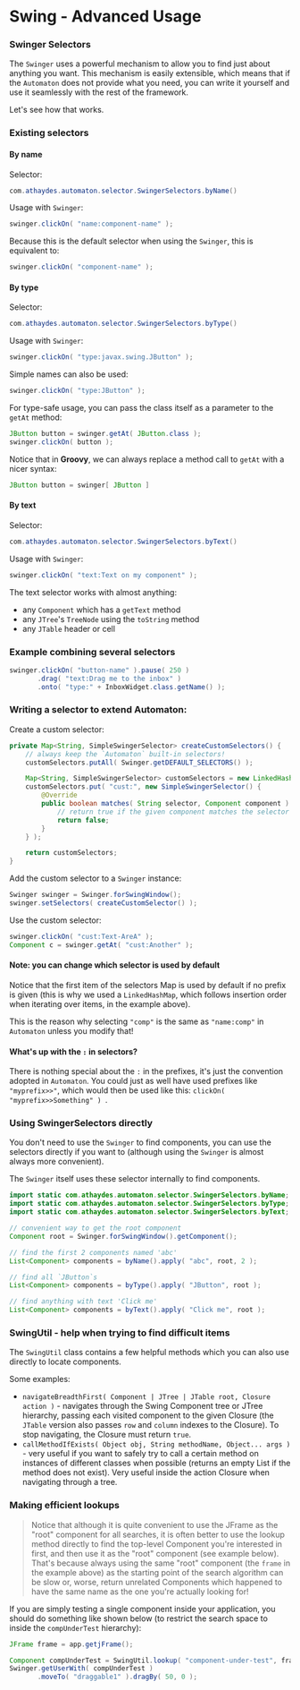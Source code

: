 # Swing - Advanced Usage


### Swinger Selectors

The `Swinger` uses a powerful mechanism to allow you to find just about anything you want.
This mechanism is easily extensible, which means that if the `Automaton` does not provide what you need, you can write it yourself and use it seamlessly with the rest of the framework.

Let's see how that works.

### Existing selectors

#### By name

Selector:
```java
com.athaydes.automaton.selector.SwingerSelectors.byName()
```
Usage with `Swinger`:
```java
swinger.clickOn( "name:component-name" );
```
Because this is the default selector when using the `Swinger`, this is equivalent to:
```java
swinger.clickOn( "component-name" );
```

#### By type

Selector:
```java
com.athaydes.automaton.selector.SwingerSelectors.byType()
```
Usage with `Swinger`:
```java
swinger.clickOn( "type:javax.swing.JButton" );
```
Simple names can also be used:
```java
swinger.clickOn( "type:JButton" );
```
For type-safe usage, you can pass the class itself as a parameter to the `getAt` method:
```java
JButton button = swinger.getAt( JButton.class );
swinger.clickOn( button );
```
Notice that in **Groovy**, we can always replace a method call to `getAt` with a nicer syntax:
```groovy
JButton button = swinger[ JButton ]
```

#### By text

Selector:
```java
com.athaydes.automaton.selector.SwingerSelectors.byText()
```
Usage with `Swinger`:
```java
swinger.clickOn( "text:Text on my component" );
```

The text selector works with almost anything:

* any `Component` which has a `getText` method
* any `JTree`'s `TreeNode` using the `toString` method
* any `JTable` header or cell


### Example combining several selectors

```java
swinger.clickOn( "button-name" ).pause( 250 )
       .drag( "text:Drag me to the inbox" )
       .onto( "type:" + InboxWidget.class.getName() );
```

### Writing a selector to extend Automaton:

Create a custom selector:

```java
private Map<String, SimpleSwingerSelector> createCustomSelectors() {
    // always keep the `Automaton` built-in selectors!
    customSelectors.putAll( Swinger.getDEFAULT_SELECTORS() );

    Map<String, SimpleSwingerSelector> customSelectors = new LinkedHashMap<>();
    customSelectors.put( "cust:", new SimpleSwingerSelector() {
        @Override
        public boolean matches( String selector, Component component ) {
            // return true if the given component matches the selector
            return false;
        }
    } );

    return customSelectors;
}
```

Add the custom selector to a `Swinger` instance:

```java
Swinger swinger = Swinger.forSwingWindow();
swinger.setSelectors( createCustomSelector() );
```

Use the custom selector:
```java
swinger.clickOn( "cust:Text-AreA" );
Component c = swinger.getAt( "cust:Another" );
```

#### Note: you can change which selector is used by default

Notice that the first item of the selectors Map is used by default if no prefix is given (this is why we used a `LinkedHashMap`, which follows insertion order when iterating over items, in the example above).

This is the reason why selecting `"comp"` is the same as `"name:comp"` in `Automaton` unless you modify that!

#### What's up with the `:` in selectors?

There is nothing special about the `:` in the prefixes, it's just the convention adopted in `Automaton`. You could just as well have used prefixes like `"myprefix>>"`, which would then be used like this: `clickOn( "myprefix>>Something" ) `.

### Using SwingerSelectors directly

You don't need to use the `Swinger` to find components, you can use the selectors directly if you want to (although using the `Swinger` is almost always more convenient).

The `Swinger` itself uses these selector internally to find components.

```java
import static com.athaydes.automaton.selector.SwingerSelectors.byName;
import static com.athaydes.automaton.selector.SwingerSelectors.byType;
import static com.athaydes.automaton.selector.SwingerSelectors.byText;

// convenient way to get the root component
Component root = Swinger.forSwingWindow().getComponent();

// find the first 2 components named 'abc'
List<Component> components = byName().apply( "abc", root, 2 );

// find all `JButton`s
List<Component> components = byType().apply( "JButton", root );

// find anything with text 'Click me'
List<Component> components = byText().apply( "Click me", root );
```

### SwingUtil  - help when trying to find difficult items

The `SwingUtil` class contains a few helpful methods which you can also use directly to locate components.

Some examples:

* `navigateBreadthFirst( Component | JTree | JTable root, Closure action )` - navigates through the Swing Component tree or JTree hierarchy, passing each visited component to the given Closure (the `JTable` version also passes `row` and `column` indexes to the Closure). To stop navigating, the Closure must return `true`.
* `callMethodIfExists( Object obj, String methodName, Object... args )` - very useful if you want to safely try to call a certain method on instances of different classes when possible (returns an empty List if the method does not exist). Very useful inside the action Closure when navigating through a tree.


### Making efficient lookups

> Notice that although it is quite convenient to use the JFrame as the "root" component for all searches,
> it is often better to use the lookup method directly to find the top-level Component you're interested in first,
> and then use it as the "root" component (see example below).
> That's because always using the same "root" component (the `frame` in the example above) as the starting point of
> the search algorithm can be slow or, worse, return unrelated Components which happened to have the same name as the
> one you're actually looking for!

If you are simply testing a single component inside your application, you should do something like shown below
(to restrict the search space to inside the `compUnderTest` hierarchy):

```java
JFrame frame = app.getjFrame();

Component compUnderTest = SwingUtil.lookup( "component-under-test", frame );
Swinger.getUserWith( compUnderTest )
       .moveTo( "draggable1" ).dragBy( 50, 0 );
```
